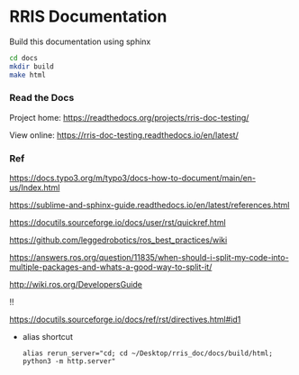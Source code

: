 # RRIS Documentation

Build this documentation using sphinx

```bash
cd docs
mkdir build
make html
```

### Read the Docs

Project home: https://readthedocs.org/projects/rris-doc-testing/

View online: https://rris-doc-testing.readthedocs.io/en/latest/


### Ref

https://docs.typo3.org/m/typo3/docs-how-to-document/main/en-us/Index.html

https://sublime-and-sphinx-guide.readthedocs.io/en/latest/references.html

https://docutils.sourceforge.io/docs/user/rst/quickref.html

https://github.com/leggedrobotics/ros_best_practices/wiki

https://answers.ros.org/question/11835/when-should-i-split-my-code-into-multiple-packages-and-whats-a-good-way-to-split-it/

http://wiki.ros.org/DevelopersGuide

!!

https://docutils.sourceforge.io/docs/ref/rst/directives.html#id1


- alias shortcut

    ```shell
    alias rerun_server="cd; cd ~/Desktop/rris_doc/docs/build/html; python3 -m http.server"
    ```